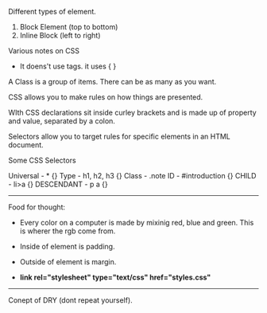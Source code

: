 

Different types of element.
1. Block Element (top to bottom)
2. Inline Block (left to right)

Various notes on CSS
- It doens't use tags. it uses { }

A Class is a group of items.  There can be as many as you want.

CSS allows you to make rules on how things are presented.

WIth CSS declarations sit inside curley brackets and is made up of property and value, separated by a colon.

Selectors allow you to target rules for specific elements in an HTML document.

Some CSS Selectors

Universal - * {}
Type - h1, h2, h3 {}
Class - .note
ID - #introduction {}
CHILD - li>a {}
DESCENDANT - p a {}

--------------------

Food for thought:
* Every color on a computer is made by mixinig red, blue and green. This is wherer the rgb come from.

* Inside of element is padding.
* Outside of element is margin.
* **link rel="stylesheet" type="text/css" href="styles.css"**

----------
Conept of DRY (dont repeat yourself).